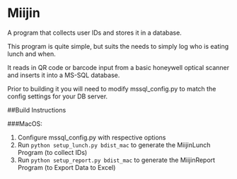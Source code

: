 # Miijin

A program that collects user IDs and stores it in a database. 

This program is quite simple, but suits the needs to simply log who is eating lunch and when. 

It reads in QR code or barcode input from a basic honeywell optical scanner and inserts it into a MS-SQL database.

Prior to building it you will need to modify mssql_config.py to match the config settings for your DB server. 


##Build Instructions

###MacOS:

1. Configure mssql_config.py with respective options
2. Run ```python setup_lunch.py bdist_mac``` to generate the MiijinLunch Program (to collect IDs)
3. Run ```python setup_report.py bdist_mac```  to generate the MiijinReport Program (to Export Data to Excel)
